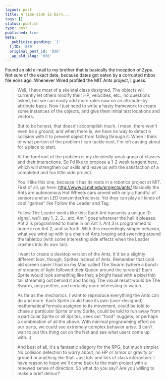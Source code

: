 ```yaml
---
layout: post
title: A time-sink is born...
tags: []
status: publish
type: post
published: true
meta:
  _publicize_pending: '1'
  ljID: '839'
  original_post_id: '936'
  _wp_old_slug: '936'
---
```

Found an old e-mail to my brother that is basically the inception of Zyps.  Not sure of the exact date, because dates got eaten by a corrupted mbox file eons ago.  Whenever Wired profiled the MIT Ants project, I guess.

<!--more-->

<blockquote>
Well, I have most of a skeletal class designed. The objects will currently let others modify their HP, velocities, etc., no questions asked, but we can easily add more rules now on an attribute-by-attribute basis. Now I just need to write a hasty framework to create some instances of the objects, and give them initial test locations and vectors.

But to be honest, that doesn't accomplish much. I mean, there won't even be a *ground*, and when there is, we have no way to detect a collision with it to prevent object from falling through it. When I think of what portion of the problem I can tackle next, I'm left casting about for a place to start.

At the forefront of the problem is my decidedly weak grasp of classes and their interactions. So I'd like to propose a 1-2 week tangent here, which will strengthen our skills and leave us with the satisfaction of a completed and fun little side project.

You'll like this one, because it has its roots in a robotics project at MIT. First of all, go here:
http://www.ai.mit.edu/projects/ants/
Basically the Ants are autonomous Hot Wheels cars armed with only a handful of sensors and an LED transmitter/reciever. Yet they can play all kinds of cool "games" like Follow the Leader and Tag.

Follow The Leader works like this: Each Ant transmits a unique ID signal, we'll say 1, 2, 3... etc. Ant 1 goes wherever the hell it pleases. Ant 2 is programmed to home in on Ant 1. Ant 3 is programmed to home in on Ant 2, and so forth. With this exceedingly simple behavior, what you wind up with is a chain of Ants looping and swerving around the tabletop (with some interesting side effects when the Leader crashes into its own tail).

I want to create a desktop version of the Ants. It'd be a slightly different look, though; Sprites instead of Ants. Remember that cool old screen saver I had on my Mac called The Swarm (where a bunch of streams of light followed their Queen around the screen)? Each Sprite would look something like that; a bright head with a pixel thin tail streaming out behind it and fading. The visual result would be The Swarm, only prettier, and certainly more interesting to watch.

As far as the mechanics, I want to reproduce everything the Ants can do and more. Each Sprite could have its own (user-designed) mathematical formula assigned to its movement, could be told to chase a particular Sprite or any Sprite, could be told to run away from a particular Sprite or all Sprites, seek out "food" nuggets, or perhaps a combination of all the above. With minimal programming effort on our parts, we could see extremely complex behavior arise. (I can't wait to put this thing out on the Net and see what users come up with...)

And best of all, it's a fantastic allegory for the RPG, but much simpler. No collision detection to worry about, no HP or armor or gravity or ground or anything like that. Just lots and lots of class interaction. I have reason to hope we'll come back to the main project with a renewed sense of direction. So what do you say? Are you willing to make a brief detour?
</blockquote>

